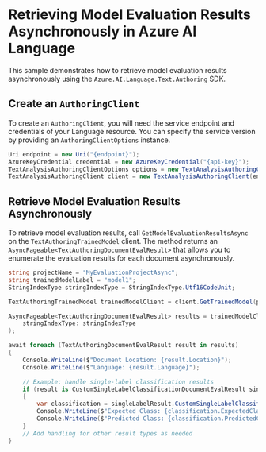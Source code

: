 # Retrieving Model Evaluation Results Asynchronously in Azure AI Language

This sample demonstrates how to retrieve model evaluation results asynchronously using the `Azure.AI.Language.Text.Authoring` SDK.

## Create an `AuthoringClient`

To create an `AuthoringClient`, you will need the service endpoint and credentials of your Language resource. You can specify the service version by providing an `AuthoringClientOptions` instance.

```C# Snippet:CreateTextAuthoringClientForSpecificApiVersion
Uri endpoint = new Uri("{endpoint}");
AzureKeyCredential credential = new AzureKeyCredential("{api-key}");
TextAnalysisAuthoringClientOptions options = new TextAnalysisAuthoringClientOptions(TextAnalysisAuthoringClientOptions.ServiceVersion.V2024_11_15_Preview);
TextAnalysisAuthoringClient client = new TextAnalysisAuthoringClient(endpoint, credential, options);
```

## Retrieve Model Evaluation Results Asynchronously

To retrieve model evaluation results, call `GetModelEvaluationResultsAsync` on the `TextAuthoringTrainedModel` client. The method returns an `AsyncPageable<TextAuthoringDocumentEvalResult>` that allows you to enumerate the evaluation results for each document asynchronously.

```C# Snippet:Sample9_TextAuthoring_GetModelEvaluationResultsAsync
string projectName = "MyEvaluationProjectAsync";
string trainedModelLabel = "model1";
StringIndexType stringIndexType = StringIndexType.Utf16CodeUnit;

TextAuthoringTrainedModel trainedModelClient = client.GetTrainedModel(projectName, trainedModelLabel);

AsyncPageable<TextAuthoringDocumentEvalResult> results = trainedModelClient.GetModelEvaluationResultsAsync(
    stringIndexType: stringIndexType
);

await foreach (TextAuthoringDocumentEvalResult result in results)
{
    Console.WriteLine($"Document Location: {result.Location}");
    Console.WriteLine($"Language: {result.Language}");

    // Example: handle single-label classification results
    if (result is CustomSingleLabelClassificationDocumentEvalResult singleLabelResult)
    {
        var classification = singleLabelResult.CustomSingleLabelClassificationResult;
        Console.WriteLine($"Expected Class: {classification.ExpectedClass}");
        Console.WriteLine($"Predicted Class: {classification.PredictedClass}");
    }
    // Add handling for other result types as needed
}
```
